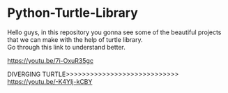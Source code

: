 # Python-Turtle-Library
Hello guys, in this repository you gonna see some of the beautiful projects that we can make with the help of turtle library.<br>
Go through this link to understand better.<br>

https://youtu.be/7i-OxuR35gc

DIVERGING TURTLE>>>>>>>>>>>>>>>>>>>>>>>>>>>>
https://youtu.be/-K4YIj-kCBY
  

